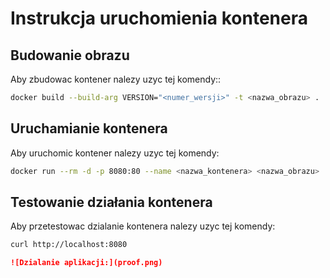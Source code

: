 # Instrukcja uruchomienia kontenera

## Budowanie obrazu
Aby zbudowac kontener nalezy uzyc tej komendy::
```sh
docker build --build-arg VERSION="<numer_wersji>" -t <nazwa_obrazu> .
```

## Uruchamianie kontenera
Aby uruchomic kontener nalezy uzyc tej komendy:
```sh
docker run --rm -d -p 8080:80 --name <nazwa_kontenera> <nazwa_obrazu>
```

## Testowanie działania kontenera
Aby przetestowac dzialanie kontenera nalezy uzyc tej komendy:
```sh
curl http://localhost:8080
```

```md
![Dzialanie aplikacji:](proof.png)
```

